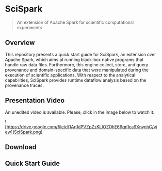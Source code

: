 # SciSpark
>An extension of Apache Spark for scientific computational experiments

## Overview

This repository presents a quick start guide for SciSpark, an extension over Apache Spark, which aims at running black-box native programs that handle raw data files. Furthermore, this engine collect, store, and query provenance and domain-specific data that were manipulated during the execution of scientific applications. With respect to the analytical capabilities, SciSpark provides runtime dataflow analysis based on the provenance traces.

## Presentation Video

An unedited video is available. Please, click in the image below to watch it.

![https://drive.google.com/file/d/1An1dPVZpZzKLIOZOhE66qn1ca9XnynhC/view](SciSpark.png)

## Download

## Quick Start Guide
